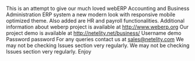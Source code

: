 This is an attempt to give our much loved webERP Accounting and Business Administration ERP system a new modern look with responsive mobile optimized theme. Also added are HR and payroll functionalities. 
Additional information about weberp project is available at http://www.weberp.org Our project demo is available at http://netelity.net/business/ 
Username demo 
Password password 
For any queries contact us at sales@netelity.com We may not be checking Issues section very regularly. We may not be checking Issues section very regularly.
Enjoy
